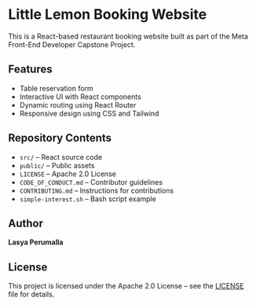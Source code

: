 # Little Lemon Booking Website

This is a React-based restaurant booking website built as part of the Meta Front-End Developer Capstone Project.

## Features
- Table reservation form
- Interactive UI with React components
- Dynamic routing using React Router
- Responsive design using CSS and Tailwind

## Repository Contents
- `src/` – React source code  
- `public/` – Public assets  
- `LICENSE` – Apache 2.0 License  
- `CODE_OF_CONDUCT.md` – Contributor guidelines  
- `CONTRIBUTING.md` – Instructions for contributions  
- `simple-interest.sh` – Bash script example  

## Author
**Lasya Perumalla**

## License
This project is licensed under the Apache 2.0 License – see the [LICENSE](./LICENSE) file for details.
